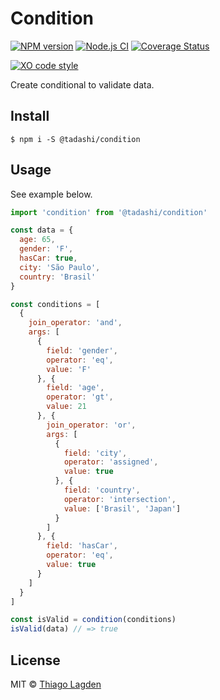 # Condition

[![NPM version][npm-img]][npm]
[![Node.js CI][ci-img]][ci]
[![Coverage Status][coveralls-img]][coveralls]

[![XO code style][xo-img]][xo]

[npm-img]:         https://img.shields.io/npm/v/@tadashi/condition.svg
[npm]:             https://www.npmjs.com/package/@tadashi/condition
[ci-img]:          https://github.com/lagden/condition/workflows/Node.js%20CI/badge.svg
[ci]:              https://github.com/lagden/condition/actions?query=workflow%3A%22Node.js+CI%22
[coveralls-img]:   https://coveralls.io/repos/github/lagden/condition/badge.svg?branch=main
[coveralls]:       https://coveralls.io/github/lagden/condition?branch=main
[xo-img]:          https://img.shields.io/badge/code_style-XO-5ed9c7.svg
[xo]:              https://github.com/sindresorhus/xo


Create conditional to validate data.


## Install

```
$ npm i -S @tadashi/condition
```


## Usage

See example below.

```js
import 'condition' from '@tadashi/condition'

const data = {
  age: 65,
  gender: 'F',
  hasCar: true,
  city: 'São Paulo',
  country: 'Brasil'
}

const conditions = [
  {
    join_operator: 'and',
    args: [
      {
        field: 'gender',
        operator: 'eq',
        value: 'F'
      }, {
        field: 'age',
        operator: 'gt',
        value: 21
      }, {
        join_operator: 'or',
        args: [
          {
            field: 'city',
            operator: 'assigned',
            value: true
          }, {
            field: 'country',
            operator: 'intersection',
            value: ['Brasil', 'Japan']
          }
        ]
      }, {
        field: 'hasCar',
        operator: 'eq',
        value: true
      }
    ]
  }
]

const isValid = condition(conditions)
isValid(data) // => true
```


## License

MIT © [Thiago Lagden](https://github.com/lagden)
